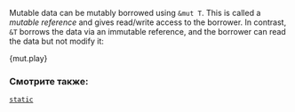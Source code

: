 Mutable data can be mutably borrowed using `&mut T`. This is called 
a *mutable reference* and gives read/write access to the borrower.
In contrast, `&T` borrows the data via an immutable reference, and 
the borrower can read the data but not modify it:

{mut.play}

### Смотрите также:
[`static`][static]

[static]: ../../scope/lifetime/static_lifetime.html
